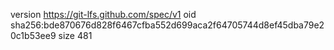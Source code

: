 version https://git-lfs.github.com/spec/v1
oid sha256:bde870676d828f6467cfba552d699aca2f64705744d8ef45dba79e20c1b53ee9
size 481
